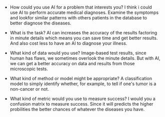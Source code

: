 - How could you use AI for a problem that interests you? 
I think i could use AI to perform accurate medical diagnoses. Examine the symptomps and lookfor similar patterns with others patients in the database to better diagnose the diseases. 



- What is the task? 
AI can increases the accuracy of the results factoring in minute details which means you can save time and get better results. And also cost less to have an AI to diagnose your illness.




- What kind of data would you use? 
Image-based test results, since human has flaws, we sometimes overlook the minute details. But with AI, we can get a better accuracy on data and results from those microscopic tests. 



- What kind of method or model might be appropriate? 
A classification model to simply identify whether, for example, to tell if one's tumor is a non-cancer or not.


- What kind of metric would you use to measure success? 
I would you a confusion matrix to measure success. Since it will predicts the higher probilities the better chances of whatever the diseases you have.